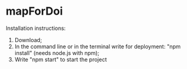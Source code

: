 # mapForDoi
Installation instructions:
1. Download;
2. In the command line or in the terminal write for deployment: "npm install" (needs node.js with npm);
3. Write "npm start" to start the project
